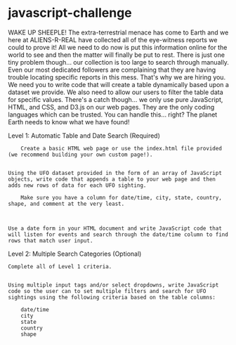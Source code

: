# javascript-challenge

WAKE UP SHEEPLE! The extra-terrestrial menace has come to Earth and we here at ALIENS-R-REAL have collected all of the eye-witness reports we could to prove it! All we need to do now is put this information online for the world to see and then the matter will finally be put to rest.
There is just one tiny problem though... our collection is too large to search through manually. Even our most dedicated followers are complaining that they are having trouble locating specific reports in this mess.
That's why we are hiring you. We need you to write code that will create a table dynamically based upon a dataset we provide. We also need to allow our users to filter the table data for specific values. There's a catch though... we only use pure JavaScript, HTML, and CSS, and D3.js on our web pages. They are the only coding languages which can be trusted.
You can handle this... right? The planet Earth needs to know what we have found!

Level 1: Automatic Table and Date Search (Required)


        Create a basic HTML web page or use the index.html file provided (we recommend building your own custom page!).


    Using the UFO dataset provided in the form of an array of JavaScript objects, write code that appends a table to your web page and then adds new rows of data for each UFO sighting.

        Make sure you have a column for date/time, city, state, country, shape, and comment at the very least.



    Use a date form in your HTML document and write JavaScript code that will listen for events and search through the date/time column to find rows that match user input.



Level 2: Multiple Search Categories (Optional)


    Complete all of Level 1 criteria.


    Using multiple input tags and/or select dropdowns, write JavaScript code so the user can to set multiple filters and search for UFO sightings using the following criteria based on the table columns:

        date/time
        city
        state
        country
        shape



